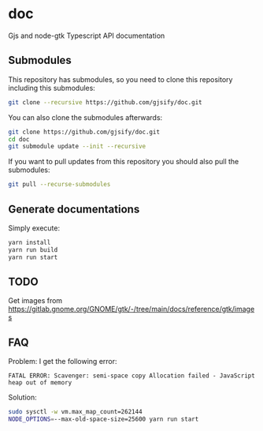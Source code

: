 # doc
Gjs and node-gtk Typescript API documentation

## Submodules

This repository has submodules, so you need to clone this repository including this submodules:

```bash
git clone --recursive https://github.com/gjsify/doc.git
```

You can also clone the submodules afterwards:

```bash
git clone https://github.com/gjsify/doc.git
cd doc
git submodule update --init --recursive
```

If you want to pull updates from this repository you should also pull the submodules:

```bash
git pull --recurse-submodules
```

## Generate documentations

Simply execute:

```bash
yarn install
yarn run build
yarn run start
```

## TODO

Get images from https://gitlab.gnome.org/GNOME/gtk/-/tree/main/docs/reference/gtk/images

## FAQ

Problem: I get the following error:

```
FATAL ERROR: Scavenger: semi-space copy Allocation failed - JavaScript heap out of memory
```

Solution:

```bash
sudo sysctl -w vm.max_map_count=262144
NODE_OPTIONS=--max-old-space-size=25600 yarn run start
```
